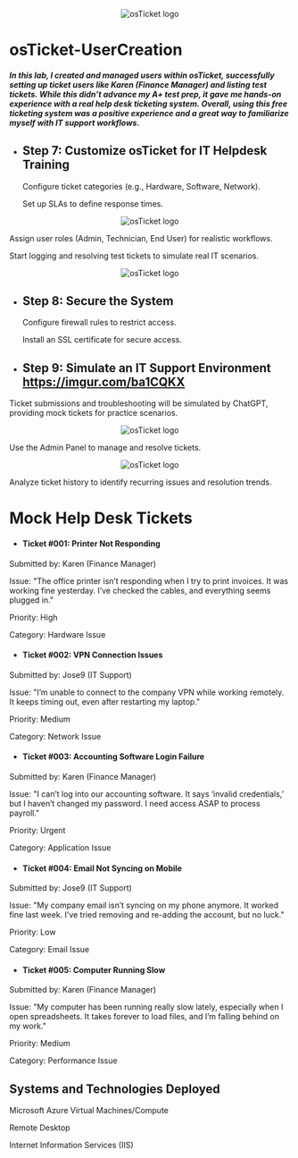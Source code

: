 <p align="center">
<img src="https://i.imgur.com/9dYCotk.png" alt="osTicket logo"/>
</p>

# osTicket-UserCreation

##### In this lab, I created and managed users within osTicket, successfully setting up ticket users like Karen (Finance Manager) and listing test tickets. While this didn’t advance my A+ test prep, it gave me hands-on experience with a real help desk ticketing system. Overall, using this free ticketing system was a positive experience and a great way to familiarize myself with IT support workflows.

- ## Step 7: Customize osTicket for IT Helpdesk Training
  
    Configure ticket categories (e.g., Hardware, Software, Network).

    Set up SLAs to define response times.

<p align="center">
<img src="https://i.imgur.com/hL5NElJ.png" alt="osTicket logo"/>
</p>

  Assign user roles (Admin, Technician, End User) for realistic workflows.
    
  Start logging and resolving test tickets to simulate real IT scenarios.


<p align="center">
<img src="https://i.imgur.com/BcUbygS.png" alt="osTicket logo"/>
</p>

- ## Step 8: Secure the System
  
    Configure firewall rules to restrict access.

    Install an SSL certificate for secure access.

- ## Step 9: Simulate an IT Support Environment https://imgur.com/ba1CQKX
  
Ticket submissions and troubleshooting will be simulated by ChatGPT, providing mock tickets for practice scenarios.

<p align="center">
<img src="https://i.imgur.com/ba1CQKX.png" alt="osTicket logo"/>
</p>

Use the Admin Panel to manage and resolve tickets.

<p align="center">
<img src="https://i.imgur.com/9QMDoJz.png" alt="osTicket logo"/>
</p>

Analyze ticket history to identify recurring issues and resolution trends.

# Mock Help Desk Tickets
- #### Ticket #001: Printer Not Responding
Submitted by: Karen (Finance Manager)

Issue: "The office printer isn’t responding when I try to print invoices. It was working fine yesterday. I’ve checked the cables, and everything seems plugged in."

Priority: High

Category: Hardware Issue

- #### Ticket #002: VPN Connection Issues
Submitted by: Jose9 (IT Support)

Issue: "I’m unable to connect to the company VPN while working remotely. It keeps timing out, even after restarting my laptop."

Priority: Medium

Category: Network Issue

- #### Ticket #003: Accounting Software Login Failure
Submitted by: Karen (Finance Manager)

Issue: "I can’t log into our accounting software. It says ‘invalid credentials,’ but I haven’t changed my password. I need access ASAP to process payroll."

Priority: Urgent

Category: Application Issue

- #### Ticket #004: Email Not Syncing on Mobile
Submitted by: Jose9 (IT Support)

Issue: "My company email isn’t syncing on my phone anymore. It worked fine last week. I’ve tried removing and re-adding the account, but no luck."

Priority: Low

Category: Email Issue

- #### Ticket #005: Computer Running Slow
Submitted by: Karen (Finance Manager)

Issue: "My computer has been running really slow lately, especially when I open spreadsheets. It takes forever to load files, and I’m falling behind on my work."

Priority: Medium

Category: Performance Issue
    
<h2>Systems and Technologies Deployed</h2>

Microsoft Azure Virtual Machines/Compute
    
Remote Desktop
    
Internet Information Services (IIS)


